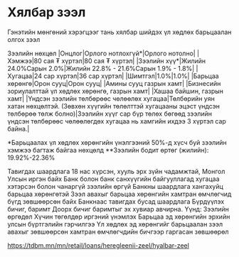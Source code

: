 # Хялбар зээл
Гэнэтийн мөнгөний хэрэгцээг тань хялбар шийдэх үл хөдлөх барьцаалан олгох зээл

Зээлийн нөхцөл
|Онцлог|Орлого нотлохгүй*|Орлого нотолно|
|Хэмжээ|80 сая ₮ хүртэл|80 сая ₮ хүртэл|
|Зээлийн хүү*|Жилийн 24.0%Сарын 2.0%|Жилийн 22.8% - 21.6%Сарын 1.9% - 1.8%|
|Хугацаа|24 сар хүртэл|36 сар хүртэл|
|Шимтгэл|1.0%|1.0%|
|Барьцаа хөрөнгө|Орон сууц|Орон сууц|
|Амины сууц газрын хамт|
|Бизнесийн зориулалттай үл хөдлөх хөрөнгө, газрын хамт|
|Хашаа байшин, газрын хамт|
|Үндсэн зээлийн төлбөрөөс чөлөөлөх хугацаа|Төлбөрийн уян хатан нөхцөлтэй. (Зөвхөн хүүгийн төлөлттэй хугацааны эцэст үндсэн төлбөрөө төлж болно)|Зээлийн хүүг сар бүр төлөх бөгөөд зээлийн үндсэн төлбөрөөс чөлөөлөгдөх хугацаа нь хамгийн ихдээ 3 хүртэл сар байна.|

*Барьцаалах үл хөдлөх хөрөнгийн үнэлгээний 50%-д хүсч буй зээлийн хэмжээ багтаж байгаа нөхцөлд
**Зээлийн бодит өртөг (жилийн): 19.92%-22.36%

Тавигдах шаардлага
18 нас хүрсэн, хууль эрх зүйн чадамжтай, Монгол Улсын иргэн байх
Банк болон банк санхүүгийн байгууллагад хугацаа хэтэрсэн болон чанаргүй зээлийн өргүй
Банкны шаардлага хангахуйц барьцаа хөрөнгөтэй
Зээл авахыг барьцаа хөрөнгийн хамтран өмчлөгчид бүгд зөвшөөрсөн байх
Банкнаас тавигдах бусад шаардлага
Бүрдүүлэх бичиг, баримт
Доорх бичиг баримтыг эх хувиар авчирна. Үүнд:
Зээлийн өргөдөл
Хүчин төгөлдөр иргэний үнэмлэх
Барьцаа эд хөрөнгийн эрхийн улсын бүртгэлийн гэрчилгээ
Үл хөдлөх эд хөрөнгийг барьцаалан зээл авахыг зөвшөөрсөн хамтран өмчлөгчдийн бичгээр гаргасан зөвшөөрөл

https://tdbm.mn/mn/retail/loans/heregleenii-zeel/hyalbar-zeel